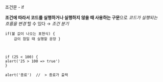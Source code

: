 조건문 - if

**조건에 따라서 코드를 실행하거나 실행하지 않을 때 사용하는 구문**으로 _코드가 실행되는 흐름을 변경_ 할 수 있다
→ _조건 분기_

    if(불 값이 나오는 표현식) {
        값이 참일 때 실행할 문장 }

<br>

    if (25 < 100) {
    alert('25 > 100 => true')
    }

    alert('종료')  //  > 종료가 출력
